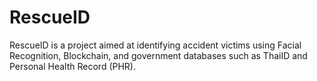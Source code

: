 # RescueID
RescueID is a project aimed at identifying accident victims using Facial Recognition, Blockchain, and government databases such as ThaiID and Personal Health Record (PHR).
